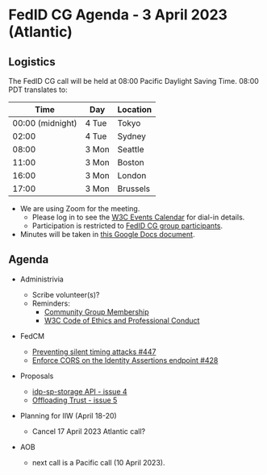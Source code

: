 # FedID CG Agenda - 3 April 2023 (Atlantic)

## Logistics

The FedID CG call will be held at 08:00 Pacific Daylight Saving Time. 08:00 PDT translates to:

| Time         | Day    | Location      |
| ------------ | ------ | ------------- |
| 00:00 (midnight) | 4 Tue | Tokyo         |
| 02:00 | 4 Tue | Sydney        |
| 08:00 | 3 Mon | Seattle       |
| 11:00 | 3 Mon | Boston        |
| 16:00 | 3 Mon | London        |
| 17:00 | 3 Mon | Brussels      |


* We are using Zoom for the meeting.
    * Please log in to see the [W3C Events Calendar](https://www.w3.org/events/meetings/af7a9147-f688-4a92-b413-a2e4a2441161/20230403T080000) for dial-in details. 
    * Participation is restricted to [FedID CG group participants](https://www.w3.org/community/fed-id/participants).
* Minutes will be taken in [this Google Docs document](https://docs.google.com/document/d/1O7Rn8Aj4rsYWohdEP61lnGdgkai0xTZFQgm7XEA0RBM/edit#).


## Agenda

* Administrivia
  * Scribe volunteer(s)?
  * Reminders: 
     * [Community Group Membership](https://www.w3.org/community/fed-id/)
     * [W3C Code of Ethics and Professional Conduct](https://www.w3.org/Consortium/cepc/)

* FedCM
  * [Preventing silent timing attacks #447](https://github.com/fedidcg/FedCM/issues/447)
  * [Enforce CORS on the Identity Assertions endpoint #428](https://github.com/fedidcg/FedCM/issues/428)

* Proposals
  * [idp-sp-storage API - issue 4](https://github.com/fedidcg/proposals/issues/4)
  * [Offloading Trust - issue 5](https://github.com/fedidcg/proposals/issues/5)


* Planning for IIW (April 18-20)
  * Cancel 17 April 2023 Atlantic call?

* AOB
   * next call is a Pacific call (10 April 2023). 

